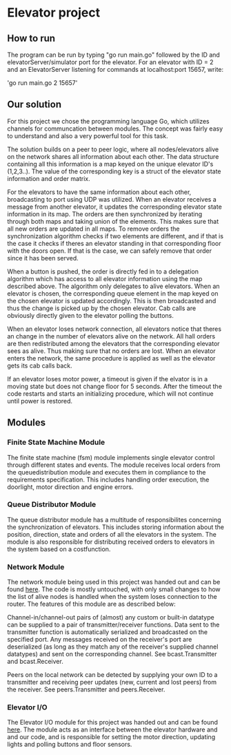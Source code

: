 # Elevator project

## How to run

The program can be run by typing "go run main.go" followed by the ID and elevatorServer/simulator port for the elevator. For an elevator with ID = 2 and an ElevatorServer listening for commands at localhost:port 15657, write:

  'go run main.go 2 15657'

## Our solution

For this project we chose the programming language Go, which utilizes channels for communcation between modules. The concept was fairly easy to understand and also a very powerful tool for this task.

The solution builds on a peer to peer logic, where all nodes/elevators alive on the network shares all information about each other. The data structure containing all this information is a map keyed on the unique elevator ID's (1,2,3..). The value of the corresponding key is a struct of the elevator state information and order matrix. 

For the elevators to have the same information about each other, broadcasting to port using UDP was utilized. When an elevator receives a message from another elevator, it updates the corresponding elevator state information in its map. The orders are then synchronized by iterating through both maps and taking union of the elements. This makes sure that all new orders are updated in all maps. To remove orders the synchronization algorithm checks if two elements are different, and if that is the case it checks if theres an elevator standing in that corresponding floor with the doors open. If that is the case, we can safely remove that order since it has been served.

When a button is pushed, the order is directly fed in to a delegation algorithm which has access to all elevator information using the map described above. The algorithm only delegates to alive elevators. When an elevator is chosen, the corresponding queue element in the map keyed on the chosen elevator is updated accordingly. This is then broadcasted and thus the change is picked up by the chosen elevator. Cab calls are obviously directly given to the elevator polling the buttons.

When an elevator loses network connection, all elevators notice that theres an change in the number of elevators alive on the network. All hall orders are then redistributed among the elevators that the corresponding elevator sees as alive. Thus making sure that no orders are lost. When an elevator enters the network, the same procedure is applied as well as the elevator gets its cab calls back.

If an elevator loses motor power, a timeout is given if the elvator is in a moving state but does not change floor for 5 seconds. After the timeout the code restarts and starts an initializing procedure, which will not continue until power is restored.

## Modules

### Finite State Machine Module

The finite state machine (fsm) module implements single elevator control through different states and events. The module receives local orders from the queuedistribution module and executes them in compliance to the requirements specification. This includes handling order execution, the doorlight, motor direction and engine errors.

### Queue Distributor Module

The queue distributor module has a multitude of responsibilites concerning the synchronization of elevators. This includes storing information about the position, direction, state and orders of all the elevators in the system. The module is also responsible for distributing received orders to elevators in the system based on a costfunction.

### Network Module

The network module being used in this project was handed out and can be found [here](https://github.com/TTK4145/Network-go). The code is mostly untouched, with only small changes to how the list of alive nodes is handled when the system loses connection to the router. The features of this module are as described below:

Channel-in/channel-out pairs of (almost) any custom or built-in datatype can be supplied to a pair of transmitter/receiver functions. Data sent to the transmitter function is automatically serialized and broadcasted on the specified port. Any messages received on the receiver's port are deserialized (as long as they match any of the receiver's supplied channel datatypes) and sent on the corresponding channel. See bcast.Transmitter and bcast.Receiver.

Peers on the local network can be detected by supplying your own ID to a transmitter and receiving peer updates (new, current and lost peers) from the receiver. See peers.Transmitter and peers.Receiver.

### Elevator I/O

The Elevator I/O module for this project was handed out and can be found [here](https://github.com/TTK4145/driver-go). The module acts as an interface between the elevator hardware and and our code, and is responsible for setting the motor direction, updating lights and polling buttons and floor sensors.
